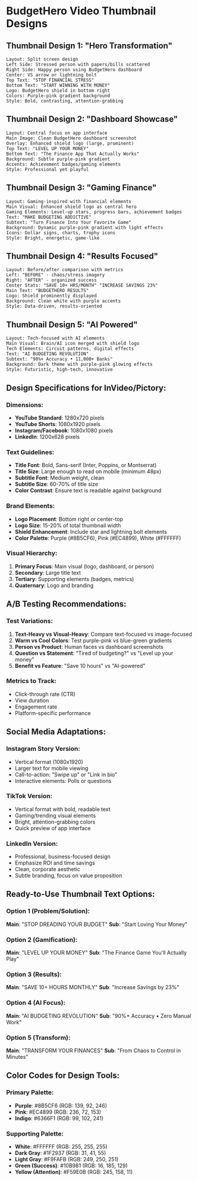 # BudgetHero Video Thumbnail Designs

## Thumbnail Design 1: "Hero Transformation"
```
Layout: Split screen design
Left Side: Stressed person with papers/bills scattered
Right Side: Happy person using BudgetHero dashboard
Center: VS arrow or lightning bolt
Top Text: "STOP FINANCIAL STRESS"
Bottom Text: "START WINNING WITH MONEY"
Logo: BudgetHero shield in bottom right
Colors: Purple-pink gradient background
Style: Bold, contrasting, attention-grabbing
```

## Thumbnail Design 2: "Dashboard Showcase"
```
Layout: Central focus on app interface
Main Image: Clean BudgetHero dashboard screenshot
Overlay: Enhanced shield logo (large, prominent)
Top Text: "LEVEL UP YOUR MONEY"
Bottom Text: "The Finance App That Actually Works"
Background: Subtle purple-pink gradient
Accents: Achievement badges/gaming elements
Style: Professional yet playful
```

## Thumbnail Design 3: "Gaming Finance"
```
Layout: Gaming-inspired with financial elements
Main Visual: Enhanced shield logo as central hero
Gaming Elements: Level-up stars, progress bars, achievement badges
Text: "MAKE BUDGETING ADDICTIVE"
Subtext: "Turn Finance Into Your Favorite Game"
Background: Dynamic purple-pink gradient with light effects
Icons: Dollar signs, charts, trophy icons
Style: Bright, energetic, game-like
```

## Thumbnail Design 4: "Results Focused"
```
Layout: Before/after comparison with metrics
Left: "BEFORE" - chaos/stress imagery
Right: "AFTER" - organized success
Center Stats: "SAVE 10+ HRS/MONTH" "INCREASE SAVINGS 23%"
Main Text: "BUDGETHERO RESULTS"
Logo: Shield prominently displayed
Background: Clean white with purple accents
Style: Data-driven, results-oriented
```

## Thumbnail Design 5: "AI Powered"
```
Layout: Tech-focused with AI elements
Main Visual: Brain/AI icon merged with shield logo
Tech Elements: Circuit patterns, digital effects
Text: "AI BUDGETING REVOLUTION"
Subtext: "90%+ Accuracy • 11,000+ Banks"
Background: Dark theme with purple-pink glowing effects
Style: Futuristic, high-tech, innovative
```

## Design Specifications for InVideo/Pictory:

### Dimensions:
- **YouTube Standard**: 1280x720 pixels
- **YouTube Shorts**: 1080x1920 pixels
- **Instagram/Facebook**: 1080x1080 pixels
- **LinkedIn**: 1200x628 pixels

### Text Guidelines:
- **Title Font**: Bold, Sans-serif (Inter, Poppins, or Montserrat)
- **Title Size**: Large enough to read on mobile (minimum 48px)
- **Subtitle Font**: Medium weight, clean
- **Subtitle Size**: 60-70% of title size
- **Color Contrast**: Ensure text is readable against background

### Brand Elements:
- **Logo Placement**: Bottom right or center-top
- **Logo Size**: 15-20% of total thumbnail width
- **Shield Enhancement**: Include star and lightning bolt elements
- **Color Palette**: Purple (#8B5CF6), Pink (#EC4899), White (#FFFFFF)

### Visual Hierarchy:
1. **Primary Focus**: Main visual (logo, dashboard, or person)
2. **Secondary**: Large title text
3. **Tertiary**: Supporting elements (badges, metrics)
4. **Quaternary**: Logo and branding

## A/B Testing Recommendations:

### Test Variations:
1. **Text-Heavy vs Visual-Heavy**: Compare text-focused vs image-focused
2. **Warm vs Cool Colors**: Test purple-pink vs blue-green gradients
3. **Person vs Product**: Human faces vs dashboard screenshots
4. **Question vs Statement**: "Tired of budgeting?" vs "Level up your money"
5. **Benefit vs Feature**: "Save 10 hours" vs "AI-powered"

### Metrics to Track:
- Click-through rate (CTR)
- View duration
- Engagement rate
- Platform-specific performance

## Social Media Adaptations:

### Instagram Story Version:
- Vertical format (1080x1920)
- Larger text for mobile viewing
- Call-to-action: "Swipe up" or "Link in bio"
- Interactive elements: Polls or questions

### TikTok Version:
- Vertical format with bold, readable text
- Gaming/trending visual elements
- Bright, attention-grabbing colors
- Quick preview of app interface

### LinkedIn Version:
- Professional, business-focused design
- Emphasize ROI and time savings
- Clean, corporate aesthetic
- Subtle branding, focus on value proposition

## Ready-to-Use Thumbnail Text Options:

### Option 1 (Problem/Solution):
**Main**: "STOP DREADING YOUR BUDGET"
**Sub**: "Start Loving Your Money"

### Option 2 (Gamification):
**Main**: "LEVEL UP YOUR MONEY"
**Sub**: "The Finance Game You'll Actually Play"

### Option 3 (Results):
**Main**: "SAVE 10+ HOURS MONTHLY"
**Sub**: "Increase Savings by 23%"

### Option 4 (AI Focus):
**Main**: "AI BUDGETING REVOLUTION"
**Sub**: "90%+ Accuracy • Zero Manual Work"

### Option 5 (Transform):
**Main**: "TRANSFORM YOUR FINANCES"
**Sub**: "From Chaos to Control in Minutes"

## Color Codes for Design Tools:

### Primary Palette:
- **Purple**: #8B5CF6 (RGB: 139, 92, 246)
- **Pink**: #EC4899 (RGB: 236, 72, 153)
- **Indigo**: #6366F1 (RGB: 99, 102, 241)

### Supporting Palette:
- **White**: #FFFFFF (RGB: 255, 255, 255)
- **Dark Gray**: #1F2937 (RGB: 31, 41, 55)
- **Light Gray**: #F9FAFB (RGB: 249, 250, 251)
- **Green (Success)**: #10B981 (RGB: 16, 185, 129)
- **Yellow (Attention)**: #F59E0B (RGB: 245, 158, 11)